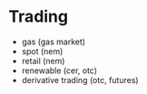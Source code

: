 # Trading

- gas (gas market)
- spot (nem)
- retail (nem)
- renewable (cer, otc)
- derivative trading (otc, futures)

